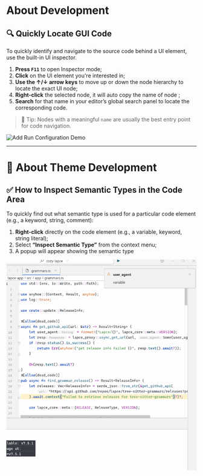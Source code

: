 # About Development

## 🔍 Quickly Locate GUI Code

To quickly identify and navigate to the source code behind a UI element, use the built-in UI inspector.

1. **Press `F11`** to open Inspector mode;
2. **Click** on the UI element you're interested in;
3. **Use the ↑/↓ arrow keys** to move up or down the node hierarchy to locate the exact UI node;
4. **Right-click** the selected node, it will auto copy the name of node ;
5. **Search** for that name in your editor’s global search panel to locate the corresponding code.

> 🧠 Tip: Nodes with a meaningful `name` are usually the best entry point for code navigation.

![Add Run Configuration Demo](../resources/gif/quickly_locate_code.gif)

---

# 🎨 About Theme Development

## ✅ How to Inspect Semantic Types in the Code Area

To quickly find out what semantic type is used for a particular code element (e.g., a keyword, string, comment):

1. **Right-click** directly on the code element (e.g., a variable, keyword, string literal);
2. Select **“Inspect Semantic Type”** from the context menu;
3. A popup will appear showing the semantic type

![Add Run Configuration Demo](../resources/gif/InspectSemanticType.gif)
